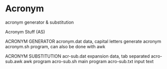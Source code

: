 # Acronym
acronym generator &amp; substitution

Acronym Stuff (AS)

ACRONYM GENERATOR
acronym.dat    data, capital letters generate acronym
acronym.sh     program, can also be done with awk

ACRONYM SUBSTITUTION
acr-sub.dat    expansion data, tab separated
acro-sub.awk   awk program
acro-sub.sh    main program
acro-sub.txt   input text
